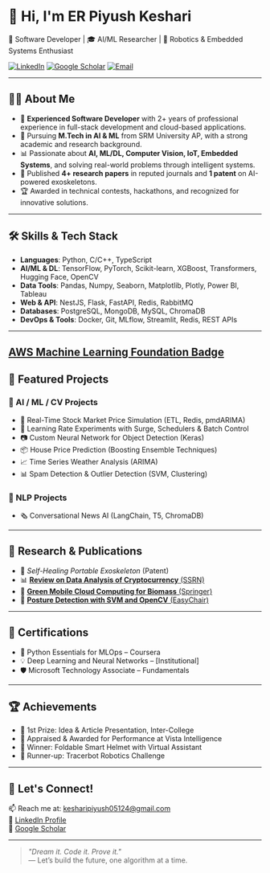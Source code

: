 # 👋 Hi, I'm ER Piyush Keshari

🚀 Software Developer | 🎓 AI/ML Researcher | 🤖 Robotics & Embedded Systems Enthusiast

[![LinkedIn](https://img.shields.io/badge/LinkedIn-blue?logo=linkedin&style=flat-square)](https://www.linkedin.com/in/piyush-keshari-755b41177/)
[![Google Scholar](https://img.shields.io/badge/Google%20Scholar-Click%20Here-blueviolet?style=flat-square&logo=google-scholar)](https://scholar.google.com/citations?user=seoKtFQAAAAJ&hl=en&authuser=1)
[![Email](https://img.shields.io/badge/Email-kesharipiyush05124@gmail.com-red?style=flat-square&logo=gmail)](mailto:kesharipiyush05124@gmail.com)

---

## 👨‍💻 About Me

- 🔧 **Experienced Software Developer** with 2+ years of professional experience in full-stack development and cloud-based applications.
- 🧠 Pursuing **M.Tech in AI & ML** from SRM University AP, with a strong academic and research background.
- 📊 Passionate about **AI, ML/DL, Computer Vision, IoT, Embedded Systems**, and solving real-world problems through intelligent systems.
- 📄 Published **4+ research papers** in reputed journals and **1 patent** on AI-powered exoskeletons.
- 🏆 Awarded in technical contests, hackathons, and recognized for innovative solutions.

---

## 🛠️ Skills & Tech Stack

- **Languages**: Python, C/C++, TypeScript
- **AI/ML & DL**: TensorFlow, PyTorch, Scikit-learn, XGBoost, Transformers, Hugging Face, OpenCV
- **Data Tools**: Pandas, Numpy, Seaborn, Matplotlib, Plotly, Power BI, Tableau
- **Web & API**: NestJS, Flask, FastAPI, Redis, RabbitMQ
- **Databases**: PostgreSQL, MongoDB, MySQL, ChromaDB
- **DevOps & Tools**: Docker, Git, MLflow, Streamlit, Redis, REST APIs

---
[AWS Machine Learning Foundation Badge](https://www.credly.com/badges/190c7d57-6393-40e5-986f-875455f9be24/public_url)
---

## 📘 Featured Projects

### 🤖 AI / ML / CV Projects
- 🔁 Real-Time Stock Market Price Simulation (ETL, Redis, pmdARIMA)
- 🧠 Learning Rate Experiments with Surge, Schedulers & Batch Control
- 📷 Custom Neural Network for Object Detection (Keras)
- 📦 House Price Prediction (Boosting Ensemble Techniques)
- 📈 Time Series Weather Analysis (ARIMA)
- 📊 Spam Detection & Outlier Detection (SVM, Clustering)

### 🧠 NLP Projects
- 🗞️ Conversational News AI (LangChain, T5, ChromaDB)


---

## 📝 Research & Publications

- 🔬 *Self-Healing Portable Exoskeleton* (Patent)
- 📊 [**Review on Data Analysis of Cryptocurrency** (SSRN)](https://ssrn.com/abstract=3350318)
- 🌱 [**Green Mobile Cloud Computing for Biomass** (Springer)](https://doi.org/10.1007/978-3-031-08038-8_12)
- 💺 [**Posture Detection with SVM and OpenCV** (EasyChair)](https://easychair.org/publications/preprint/BpNn)

---

## 📜 Certifications

- 🏅 Python Essentials for MLOps – Coursera  
- 💡 Deep Learning and Neural Networks – [Institutional]  
- 🛡️ Microsoft Technology Associate – Fundamentals

---

## 🏆 Achievements

- 🥇 1st Prize: Idea & Article Presentation, Inter-College
- 🧠 Appraised & Awarded for Performance at Vista Intelligence
- 🧢 Winner: Foldable Smart Helmet with Virtual Assistant
- 🤖 Runner-up: Tracerbot Robotics Challenge

---

## 🤝 Let's Connect!

📫 Reach me at: [kesharipiyush05124@gmail.com](mailto:kesharipiyush05124@gmail.com)  
🔗 [LinkedIn Profile](https://www.linkedin.com/in/piyush-keshari-755b41177/)  
📑 [Google Scholar](https://scholar.google.com)

---

> _"Dream it. Code it. Prove it."_  
> — Let’s build the future, one algorithm at a time.


